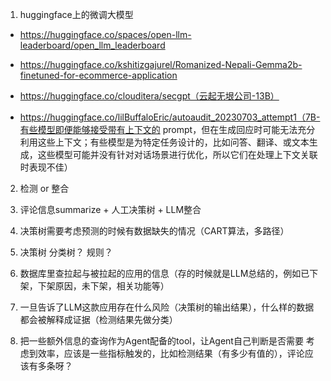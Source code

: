1. huggingface上的微调大模型

- https://huggingface.co/spaces/open-llm-leaderboard/open_llm_leaderboard

- https://huggingface.co/kshitizgajurel/Romanized-Nepali-Gemma2b-finetuned-for-ecommerce-application

- https://huggingface.co/clouditera/secgpt（云起无垠公司-13B）

- https://huggingface.co/lilBuffaloEric/autoaudit_20230703_attempt1（7B-有些模型即便能够接受带有上下文的 prompt，但在生成回应时可能无法充分利用这些上下文；有些模型是为特定任务设计的，比如问答、翻译、或文本生成，这些模型可能并没有针对对话场景进行优化，所以它们在处理上下文关联时表现不佳）

2. 检测 or 整合

3. 评论信息summarize + 人工决策树 + LLM整合

4. 决策树需要考虑预测的时候有数据缺失的情况（CART算法，多路径）

5. 决策树 分类树？ 规则？

6. 数据库里查拉起与被拉起的应用的信息（存的时候就是LLM总结的，例如已下架，下架原因，未下架，相关功能等）

7. 一旦告诉了LLM这款应用存在什么风险（决策树的输出结果），什么样的数据都会被解释成证据（检测结果先做分类）

8. 把一些额外信息的查询作为Agent配备的tool，让Agent自己判断是否需要
考虑到效率，应该是一些指标触发的，比如检测结果（有多少有值的），评论应该有多条呀？